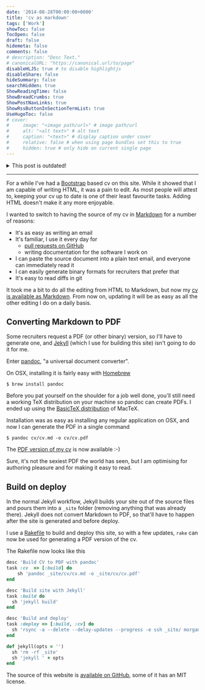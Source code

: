 ```yaml
---
date: '2014-08-28T00:00:00+0000'
title: 'cv as markdown'
tags: ['Work']
showToc: false
TocOpen: false
draft: false
hidemeta: false
comments: false
# description: "Desc Text."
# canonicalURL: "https://canonical.url/to/page"
disableHLJS: true # to disable highlightjs
disableShare: false
hideSummary: false
searchHidden: true
ShowReadingTime: false
ShowBreadCrumbs: true
ShowPostNavLinks: true
ShowRssButtonInSectionTermList: true
UseHugoToc: false
# cover:
#     image: "<image path/url>" # image path/url
#     alt: "<alt text>" # alt text
#     caption: "<text>" # display caption under cover
#     relative: false # when using page bundles set this to true
#     hidden: true # only hide on current single page
---
```


<details>
    <summary>This post is outdated!</summary>
    <p>
        This post is referencing <code>Jekyll</code>, <code>Rake</code> and the like, which I no longer use for managing this site. Some links are broken.
    </p>
    <p>
        I'm leaving the post as-is, for posterity.
    </p>
</details>

---

For a while I've had a [Bootstrap](http://getbootstrap.com) based cv on this site. While it showed that I am capable of writing HTML, it was a pain to edit. As most people will attest to, keeping your cv up to date is one of their least favourite tasks. Adding HTML doesn't make it any more enjoyable.

I wanted to switch to having the source of my cv in [Markdown](http://daringfireball.net/projects/markdown/) for a number of reasons:

* It's as easy as writing an email
* It's familiar, I use it every day for
    * [pull requests on GitHub](https://help.github.com/articles/creating-a-pull-request)
    * writing documentation for the software I work on
* I can paste the source document into a plain text email, and everyone can immediately read it
* I can easily generate binary formats for recruiters that prefer that
* It's easy to read diffs in git

It took me a bit to do all the editing from HTML to Markdown, but now my [cv is available as Markdown](/cv/cv.md). From now on, updating it will be as easy as all the other editing I do on a daily basis.

## Converting Markdown to PDF

Some recruiters request a PDF (or other binary) version, so I'll have to generate one, and [Jekyll](http://jekyllrb.com) (which I use for building this site) isn't going to do it for me.

Enter [pandoc](http://johnmacfarlane.net/pandoc/index.html), "a universal document converter".

On OSX, installing it is fairly easy with [Homebrew](http://brew.sh)

```shell
$ brew install pandoc
```

Before you pat yourself on the shoulder for a job well done, you'll still need a working TeX distribution on your machine so pandoc can create PDFs. I ended up using the [BasicTeX distribution](http://www.tug.org/mactex/morepackages.html) of MacTeX.

Installation was as easy as installing any regular application on OSX, and now I can generate the PDF in a single command

```shell
$ pandoc cv/cv.md -o cv/cv.pdf
```

The [PDF version of my cv](/cv/cv.pdf) is now available :-)

Sure, it's not the sexiest PDF the world has seen, but I am optimising for authoring pleasure and for making it easy to read.

## Build on deploy

In the normal Jekyll workflow, Jekyll builds your site out of the source files and pours them into a `_site` folder (removing anything that was already there). Jekyll does not convert Markdown to PDF, so that'll have to happen after the site is generated and before deploy.

I use a [Rakefile](http://en.wikipedia.org/wiki/Rake_(software)) to build and deploy this site, so with a few updates, `rake` can now be used for generating a PDF version of the cv.

The Rakefile now looks like this

``` ruby
desc 'Build CV to PDF with pandoc'
task :cv  => [:build] do
    sh 'pandoc _site/cv/cv.md -o _site/cv/cv.pdf'
end

desc 'Build site with Jekyll'
task :build do
  sh 'jekyll build'
end

desc 'Build and deploy'
task :deploy => [:build, :cv] do
  sh 'rsync -a --delete --delay-updates --progress -e ssh _site/ morgan@roderick.dk:/dana/data/www.roderick.dk/docs/'
end

def jekyll(opts = '')
  sh 'rm -rf _site'
  sh 'jekyll ' + opts
end
```

The source of this website is [available on GitHub](https://github.com/mroderick/blog.jekyll), some of it has an MIT license.
